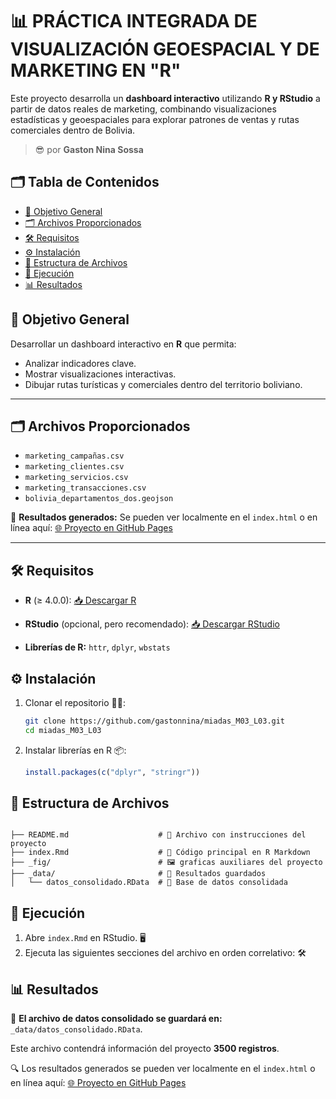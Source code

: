 <!-- omit in toc -->
#  📊  PRÁCTICA INTEGRADA DE VISUALIZACIÓN GEOESPACIAL Y DE MARKETING EN "R"

Este proyecto desarrolla un **dashboard interactivo** utilizando **R y RStudio** a partir de datos reales de marketing, combinando visualizaciones estadísticas y geoespaciales para explorar patrones de ventas y rutas comerciales dentro de Bolivia.

> 😎 por **Gaston Nina Sossa**

<!-- omit in toc -->
## 🗂️ Tabla de Contenidos

- [🎯 Objetivo General](#-objetivo-general)
- [🗂️ Archivos Proporcionados](#️-archivos-proporcionados)
- [🛠️ Requisitos](#️-requisitos)
- [⚙️ Instalación](#️-instalación)
- [📁 Estructura de Archivos](#-estructura-de-archivos)
- [🚀 Ejecución](#-ejecución)
- [📊 Resultados](#-resultados)


## 🎯 Objetivo General

Desarrollar un dashboard interactivo en **R** que permita:
- Analizar indicadores clave.
- Mostrar visualizaciones interactivas.
- Dibujar rutas turísticas y comerciales dentro del territorio boliviano.

---

## 🗂️ Archivos Proporcionados

- `marketing_campañas.csv`
- `marketing_clientes.csv`
- `marketing_servicios.csv`
- `marketing_transacciones.csv`
- `bolivia_departamentos_dos.geojson`

📄 **Resultados generados:** Se pueden ver localmente en el `index.html` o en línea aquí: [🌐 Proyecto en GitHub Pages](https://gastonnina.github.io/miadas_M03_L03)

---

## 🛠️ Requisitos

- **R** (≥ 4.0.0): [📥 Descargar R](https://cran.r-project.org/)
- **RStudio** (opcional, pero recomendado): [📥 Descargar RStudio](https://posit.co/download/rstudio-desktop/)

- **Librerías de R:** `httr`, `dplyr`, `wbstats`

## ⚙️ Instalación

1. Clonar el repositorio 🧑‍💻:

   ```bash
   git clone https://github.com/gastonnina/miadas_M03_L03.git
   cd miadas_M03_L03
   ```

2. Instalar librerías en R 📦:

   ```r
   install.packages(c("dplyr", "stringr"))
   ```

## 📁 Estructura de Archivos

```

├── README.md                    # 📄 Archivo con instrucciones del proyecto
├── index.Rmd                    # 🔢 Código principal en R Markdown
├── _fig/                        # 🖼️ graficas auxiliares del proyecto
├── _data/                       # 📂 Resultados guardados
│   └── datos_consolidado.RData  # 💾 Base de datos consolidada
```

## 🚀 Ejecución

1. Abre `index.Rmd` en RStudio. 🖥️
2. Ejecuta las siguientes secciones del archivo en orden correlativo: 🛠️

## 📊 Resultados

📁 **El archivo de datos consolidado se guardará en:**
`_data/datos_consolidado.RData`.

Este archivo contendrá información del proyecto **3500 registros**.

🔍 Los resultados generados se pueden ver localmente en el `index.html` o en línea aquí: [🌐 Proyecto en GitHub Pages](https://gastonnina.github.io/miadas_M03_L03)
